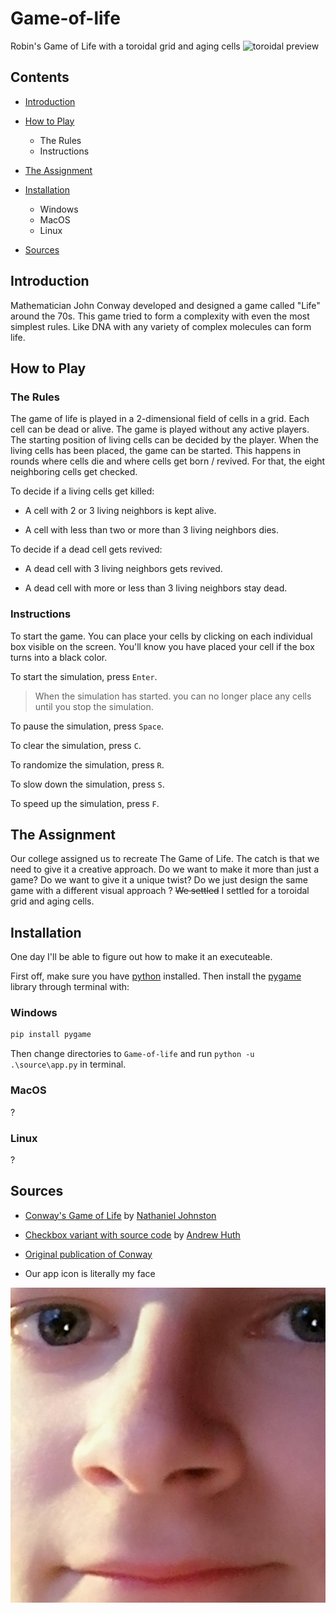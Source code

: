 # Game-of-life

Robin's Game of Life with a toroidal grid and aging cells
![toroidal preview](source/assets/toroidal.gif)

## Contents

- [Introduction](#introduction)
- [How to Play](#how-to-play)

  - The Rules
  - Instructions

- [The Assignment](#the-assignment)
- [Installation](#installation)

  - Windows
  - MacOS
  - Linux

- [Sources](#sources)

## Introduction

Mathematician John Conway developed and designed a game called "Life" around the 70s. This game tried to form a complexity with even the most simplest rules. Like DNA with any variety of complex molecules can form life.

## How to Play

### The Rules

The game of life is played in a 2-dimensional field of cells in a grid. Each cell can be dead or alive.
The game is played without any active players. The starting position of living cells can be decided by the player. When the living cells has been placed, the game can be started. This happens in rounds where cells die and where cells get born / revived. For that, the eight neighboring cells get checked.

To decide if a living cells get killed:

- A cell with 2 or 3 living neighbors is kept alive.

- A cell with less than two or more than 3 living neighbors dies.

To decide if a dead cell gets revived:

- A dead cell with 3 living neighbors gets revived.

- A dead cell with more or less than 3 living neighbors stay dead.

### Instructions

To start the game. You can place your cells by clicking on each individual box visible on the screen. You'll know you have placed your cell if the box turns into a black color.

To start the simulation, press `Enter`.

> When the simulation has started. you can no longer place any cells until you stop the simulation.

To pause the simulation, press `Space`.

To clear the simulation, press `C`.

To randomize the simulation, press `R`.

To slow down the simulation, press `S`.

To speed up the simulation, press `F`.

## The Assignment

Our college assigned us to recreate The Game of Life. The catch is that we need to give it a creative approach. Do we want to make it more than just a game? Do we want to give it a unique twist? Do we just design the same game with a different visual approach ? ~~We settled~~ I settled for a toroidal grid and aging cells.

## Installation

One day I'll be able to figure out how to make it an executeable.

First off, make sure you have [python](https://www.python.org/) installed. Then install the [pygame](https://www.pygame.org/wiki/about) library through terminal with:

### Windows

```powershell
pip install pygame
```

Then change directories to `Game-of-life` and run `python -u .\source\app.py` in terminal.

### MacOS

?

### Linux

?

## Sources

- [Conway's Game of Life](https://conwaylife.com/) by [Nathaniel Johnston](http://njohnston.ca/)

- [Checkbox variant with source code](https://huth.me/checkbox-life/) by [Andrew Huth](https://github.com/ahuth)

- [Original publication of Conway](web.stanford.edu)

- Our app icon is literally my face

![App Icon](source/assets/app_icon.png "App Icon")
